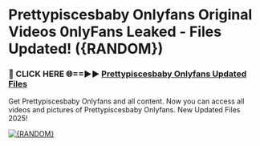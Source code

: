 # Prettypiscesbaby Onlyfans Original Videos 0nlyFans Leaked - Files Updated! ({RANDOM})

<h3>🔴 CLICK HERE 🌐==►► <a href="https://betterlinks.top/A2PfLJ" rel="nofollow">Prettypiscesbaby Onlyfans Updated Files</a></h3>

Get Prettypiscesbaby Onlyfans and all content. Now you can access all videos and pictures of Prettypiscesbaby Onlyfans. New Updated Files 2025!

[![{RANDOM}](https://i.imgur.com/ppqm5kG.gif)](https://betterlinks.top/A2PfLJ)